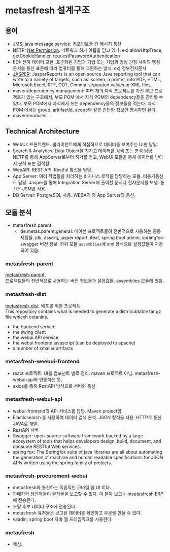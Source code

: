 # metasfresh 설계구조

## 용어

- JMS: java message service. 컴포넌트들 간 메시지 통신
- NETP: [Net Permission](https://docs.oracle.com/javase/7/docs/api/java/net/NetPermission.html). 네트워크 허가 이름을 담고 있다. ex) allowHttpTrace, getCookieHandler, requestPasswordAuthentication
- EDI: 전자 데이터 교환. 표준화된 기업과 기업 또는 기업과 행정 관청 사이의 행정 문서를 통신 표준에 따라
컴퓨터를 통해 교환하는 방식. ex) 정부전자문서
- [JASPER](https://en.wikipedia.org/wiki/JasperReports): JasperReports is an open source Java reporting tool that can write to a variety of targets, such as: screen, a printer, into PDF, HTML, Microsoft Excel, RTF, ODT, Comma-separated values or XML files.
- maven/dependency management: 여러 개의 자식 프로젝트를 가진 부모 프로젝트가 있는 구조에서, 부모 POM 에서 자식 POM의 dependency들을 관리할 수 있다. 부모 POM에서 자식에서 쓰는 dependency들의 정보들을 적는다. 자식 POM 에서는 group, aritifactId, scope와 같은 간단한 정보만 명시하면 된다.
- maven/modules: ...

## Technical Architecture

- WebUI: 프론트엔드. 클라이언트에게 직접적으로 데이터를 보여주는 UI만 담당.
- Search & Analytics: Data Object을 가지고 데이터를 검색 또는 분석 담당. NETP를 통해 AppServer로부터 허가를 얻고, WebUi 모듈을 통해 데이터를 받아서 분석 또는 검색함.
- WebAPI: REST API. Restful 통신을 담당. 
- App Server: 여러 작업들을 처리하는 비지니스 로직을 담당하는 모듈. 비동기통신도 담당. Jasper를 통해 Integration Server에 출력할 문서나 전자문서를 보냄. 통신은 JSM를 사용.
- DB Server: PostgreSQL 사용. WEBAPI 와 App Server와 통신.

## 모듈 분석
- metasfresh parent
  - de.metas.parent.general: 메이븐 프로젝트들이 전반적으로 사용하는 공통 세팅들. jdk, assertj, jasper report, itext, spring boot admin, spriingfox-swagger 버전 정보. 하위 모듈 `assemblies`에 xml 형식으로 설정값들이 저장되어 있음.

### metasfresh-parent
[metasfresh-parent](https://github.com/metasfresh/metasfresh-parent).  
프로젝트들의 전반적으로 사용하는 버전 정보들과 설정값들. assemblies 모듈에 있음.

### metasfresh-dist
[metasfresh-dist](https://github.com/metasfresh/metasfresh-dist). 배포를 위한 프로젝트.  
This repository contains what is needed to generate a districubtable tar.gz file whicxh cotanins.
- the backend service
- the swing client
- the webui API service
- the webui frontend javascript (can be deployed to apache)
- a number of smaller artifacts

### metasfresh-weebui-frontend
- react 프로젝트. UI를 컴포넌트 별로 정리. maven 프로젝트 아님. metasfresh-webui-api와 연동하는 듯.
- axios를 통해 RestAPI 방식으로 서버와 통신

### metasfresh-webui-api
- webui-frontend의 API 서비스를 담당. Maven project임.
- Elasticsearch 를 사용하여 데이터 검색 분석. JSON 형식을 사용. HTTP로 통신. JAVA로 개발.
- RestAPI 서버
- Swagger: open-source software framework backed by a large ecosystem of tools that helps developers design, build, document, and consume RESTful Web services. 
- spring fox: The Springfox suite of java libraries are all about automating the generation of machine and human readable specifications for JSON APIs written using the spring family of projects.

### metasfresh-procurement-webui
- metasfresh와 통신하는 독립적인 모바일 웹 UI 이다.
- 판매자와 생산자들이 물자들을 보고할 수 있다. 이 물자 보고는 meatasfresh ERP 에 전송된다. 
- 조달 후보 데이터 구조에 전송된다.
- metasfresh 유저들은 보고된 데이터를 확인하고 주문을 만들 수 있다.
- vaadin, spring boot 자바 웹 프레임워크를 사용한다.

### metasfresh
- 핵심.